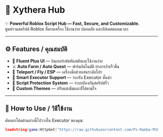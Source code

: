 # 🌌 Xythera Hub

✨ **Powerful Roblox Script Hub — Fast, Secure, and Customizable.**  
ศูนย์รวมสคริปต์ Roblox ที่ครบเครื่อง ใช้งานง่าย ปลอดภัย และอัปเดตตลอดเวลา  

---

## ⚙️ Features / คุณสมบัติ

- 💎 **Fluent Plus UI** — อินเทอร์เฟซทันสมัยและใช้งานง่าย  
- ⚔️ **Auto Farm / Auto Quest** — ฟาร์มอัตโนมัติ ทำภารกิจเร็วขึ้น  
- 🚀 **Teleport / Fly / ESP** — เครื่องมือช่วยเล่นระดับโปร  
- 🧠 **Smart Executor Support** — รองรับ Executor ชั้นนำ  
- 🔐 **Script Protection System** — ระบบป้องกันสคริปต์รั่ว  
- 🌈 **Custom Themes** — ปรับแต่งธีมและสีได้ตามใจ  

---

## 📜 How to Use / วิธีใช้งาน

คัดลอกโค้ดด้านล่างนี้ไปวางใน Executor ของคุณ:

```lua
loadstring(game:HttpGet("https://raw.githubusercontent.com/Px-Ramba-M16/Xythera-Hub/main/Fluent-Plus.lua"))()
